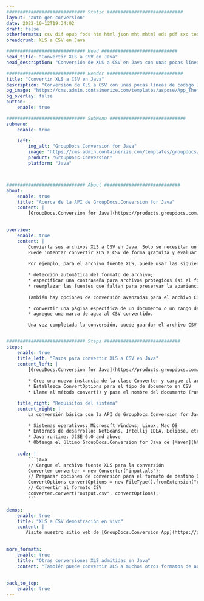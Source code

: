 ```yaml
---
############################# Static ############################
layout: "auto-gen-conversion"
date: 2022-10-12T19:34:02
draft: false
otherformats: csv dif epub fods htm html json mht mhtml ods pdf sxc tex tsv xlam xls xlsb xlsm xlsx xlt xltm xltx xml xps
breadcrumb: XLS a CSV en Java

############################# Head ############################
head_title: "Convertir XLS a CSV en Java"
head_description: "Conversión de XLS a CSV en Java con unas pocas líneas de código. Convierta más de 160 formatos de archivo con la API de conversión de documentos de GroupDocs para Java"

############################# Header ############################
title: "Convertir XLS a CSV en Java"
description: "Conversión de XLS a CSV con unas pocas líneas de código Java"
bg_image: "https://cms.admin.containerize.com/templates/aspose/App_Themes/V3/images/bg/header1.png"
bg_overlay: false
button:
    enable: true

############################# SubMenu ############################
submenu:
    enable: true

    left:
        img_alt: "GroupDocs.Conversion for Java"
        image: "https://cms.admin.containerize.com/templates/groupdocs/images/product-logos/90x90-noborder/groupdocs-conversion-java.png"
        product: "GroupDocs.Conversion"
        platform: "Java"



############################# About ############################
about:
    enable: true
    title: "Acerca de la API de GroupDocs.Conversion for Java"
    content: |
        [GroupDocs.Conversion for Java](https://products.groupdocs.com/conversion/java/) es una API de conversión de formato de archivo avanzada para convertir entre formatos populares de imagen y documento como Microsoft Office, OpenDocument, PDF, HTML, correo electrónico, CAD. y mucho más con solo unas pocas líneas de código. La API nativa detecta automáticamente los formatos de los documentos originales y ofrece muchas opciones para personalizar los documentos convertidos. Junto con la función de extraer información de un documento, también admite el almacenamiento en caché de los resultados de la conversión en el disco local de forma predeterminada. Sin embargo, se puede admitir cualquier tipo de almacenamiento en caché mediante la implementación de las interfaces adecuadas: Amazon S3, Dropbox, Google Drive, Windows Azure, Reddis o cualquier otra.
    

overview:
    enable: true
    content: |
        Convierta sus archivos XLS a CSV en Java. Solo se necesitan un par de líneas de código Java en cualquier plataforma de su elección, como Windows, Linux, macOS.
        Puede intentar convertir XLS a CSV de forma gratuita y evaluar la calidad de los resultados de la conversión. Junto con los sencillos scripts de conversión de archivos, puede probar opciones más sofisticadas para cargar el archivo de origen XLS y almacenar la salida CSV. 
        
        Por ejemplo, para el archivo fuente XLS, puede usar las siguientes opciones de carga:

        * detección automática del formato de archivo;
        * especificar una contraseña para archivos protegidos (si el formato de archivo lo admite);
        * reemplazar las fuentes que faltan para preservar la apariencia del documento.
        
        También hay opciones de conversión avanzadas para el archivo CSV:

        * convertir una página específica de un documento o un rango de páginas;
        * agregue una marca de agua al CSV convertido.

        Una vez completada la conversión, puede guardar el archivo CSV en su ruta de archivo local o en cualquier almacenamiento de terceros, como FTP, Amazon S3, Google Drive, Dropbox, etc. Tenga en cuenta que para convertir XLS a CSV, no necesita instalar ningún software adicional, como MS Office, Open Office, Adobe Acrobat Reader, etc.


############################# Steps ############################
steps:
    enable: true
    title_left: "Pasos para convertir XLS a CSV en Java"
    content_left: |
        [GroupDocs.Conversion for Java](https://products.groupdocs.com/conversion/java/) permite a los desarrolladores convertir fácilmente el archivo XLS a CSV con unas pocas líneas de código.
        
        * Cree una nueva instancia de la clase Converter y cargue el archivo XLS con la ruta completa
        * Establezca ConvertOptions para el tipo de documento en CSV
        * Llame al método convert() y pase el nombre del documento (ruta completa) y el formato (CSV) como parámetro

    title_right: "Requisitos del sistema"
    content_right: |
        La conversión básica con la API de GroupDocs.Conversion for Java se puede realizar con solo unas pocas líneas de código. Nuestras API son compatibles con todas las principales plataformas y sistemas operativos. Antes de ejecutar el código a continuación, asegúrese de tener instalados los siguientes requisitos previos en su sistema.

        * Sistemas operativos: Microsoft Windows, Linux, Mac OS
        * Entornos de desarrollo: NetBeans, Intellij IDEA, Eclipse, etc.
        * Java runtime: J2SE 6.0 and above
        * Obtenga el último GroupDocs.Conversion for Java de [Maven](https://repository.groupdocs.com/webapp/#/artifacts/browse/tree/General/repo/com/groupdocs/groupdocs-conversion)
         
    code: |
        ```java    
        // Cargue el archivo fuente XLS para la conversión
        Converter converter = new Converter("input.xls");
        // Preparar opciones de conversión para el formato de destino CSV
        ConvertOptions convertOptions = new FileType().fromExtension("csv").getConvertOptions();
        // Convertir al formato CSV
        converter.convert("output.csv", convertOptions);
        ```

demos:
    enable: true
    title: "XLS a CSV demostración en vivo"
    content: |
       Visite nuestro sitio web de [GroupDocs.Conversion App](https://products.groupdocs.app/conversion/family) y pruebe la conversión de XLS a CSV ahora. La demostración gratuita tiene los siguientes beneficios
          

more_formats:
    enable: true
    title: "Otras conversiones XLS admitidas en Java"
    content: "También puede convertir XLS a muchos otros formatos de archivo. Consulte la lista a continuación."
       
       
back_to_top:
    enable: true
---
```

